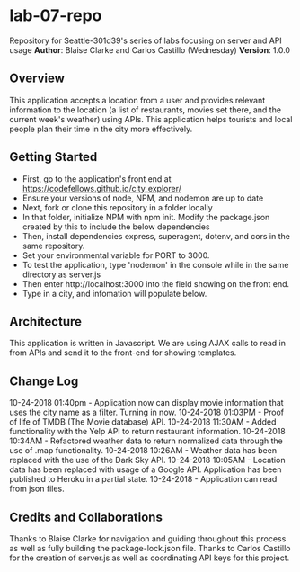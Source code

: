 # lab-07-repo
Repository for Seattle-301d39's series of labs focusing on server and API usage
**Author**: Blaise Clarke and Carlos Castillo (Wednesday)
**Version**: 1.0.0 

## Overview
This application accepts a location from a user and provides relevant information to the location (a list of restaurants, movies set there, and the current week's weather) using APIs. This application helps tourists and local people plan their time in the city more effectively.

## Getting Started
+ First, go to the application's front end at https://codefellows.github.io/city_explorer/
+ Ensure your versions of node, NPM, and nodemon are up to date
+ Next, fork or clone this repository in a folder locally
+ In that folder, initialize NPM with npm init. Modify the package.json created by this to include the below dependencies
+ Then, install dependencies express, superagent, dotenv, and cors in the same repository. 
+ Set your environmental variable for PORT to 3000.
+ To test the application, type 'nodemon' in the console while in the same directory as server.js
+ Then enter http://localhost:3000 into the field showing on the front end.
+ Type in a city, and infomation will populate below.

## Architecture
This application is written in Javascript. We are using AJAX calls to read in from APIs and send it to the front-end for showing templates.

## Change Log
10-24-2018 01:40pm - Application now can display movie information that uses the city name as a filter. Turning in now.
10-24-2018 01:03PM - Proof of life of TMDB (The Movie database) API.
10-24-2018 11:30AM - Added functionality with the Yelp API to return restaurant information.
10-24-2018 10:34AM - Refactored weather data to return normalized data through the use of .map functionality.
10-24-2018 10:26AM - Weather data has been replaced with the use of the Dark Sky API.
10-24-2018 10:05AM - Location data has been replaced with usage of a Google API. Application has been published to Heroku in a partial state.
10-24-2018 - Application can read from json files.

## Credits and Collaborations
Thanks to Blaise Clarke for navigation and guiding throughout this process as well as fully building the package-lock.json file.
Thanks to Carlos Castillo for the creation of server.js as well as coordinating API keys for this project.
